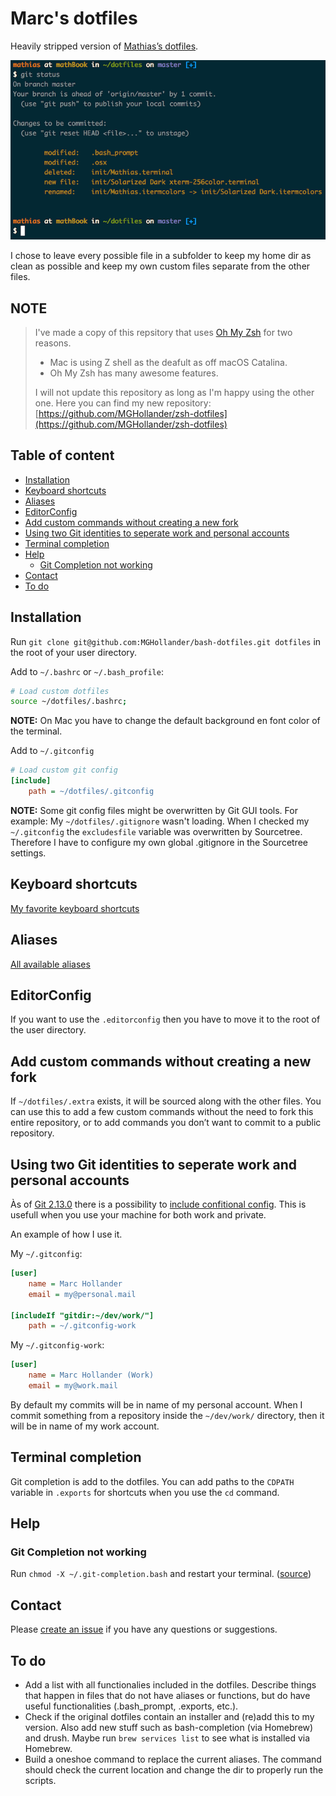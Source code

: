 # Marc's dotfiles

Heavily stripped version of [Mathias’s dotfiles](https://github.com/mathiasbynens/dotfiles).

![Screenshot of my shell prompt](screenshot.png)

I chose to leave every possible file in a subfolder to keep my home dir as clean as possible and keep my own custom files separate from the other files.

## NOTE <!-- omit in toc -->

> I've made a copy of this repsitory that uses [Oh My Zsh](https://ohmyz.sh/) for two reasons.
>
> - Mac is using Z shell as the deafult as off macOS Catalina.
> - Oh My Zsh has many awesome features.
>
> I will not update this repository as long as I'm happy using the other one. Here you can find my new repository:
> [https://github.com/MGHollander/zsh-dotfiles](https://github.com/MGHollander/zsh-dotfiles)

## Table of content <!-- omit in toc -->

- [Installation](#installation)
- [Keyboard shortcuts](#keyboard-shortcuts)
- [Aliases](#aliases)
- [EditorConfig](#editorconfig)
- [Add custom commands without creating a new fork](#add-custom-commands-without-creating-a-new-fork)
- [Using two Git identities to seperate work and personal accounts](#using-two-git-identities-to-seperate-work-and-personal-accounts)
- [Terminal completion](#terminal-completion)
- [Help](#help)
  - [Git Completion not working](#git-completion-not-working)
- [Contact](#contact)
- [To do](#to-do)

## Installation

Run `git clone git@github.com:MGHollander/bash-dotfiles.git dotfiles` in the root of your user directory.

Add to `~/.bashrc` or `~/.bash_profile`:

```bash
# Load custom dotfiles
source ~/dotfiles/.bashrc;
```

**NOTE:** On Mac you have to change the default background en font color of the terminal.

Add to `~/.gitconfig`

```ini
# Load custom git config
[include]
    path = ~/dotfiles/.gitconfig
```

**NOTE:** Some git config files might be overwritten by Git GUI tools. For  example: My `~/dotfiles/.gitignore` wasn't loading. When I checked my `~/.gitconfig` the `excludesfile` variable was overwritten by Sourcetree. Therefore I have to configure my own global .gitignore in the Sourcetree settings.

## Keyboard shortcuts

[My favorite keyboard shortcuts](KEYBOARD-SHORTCUTS.md)

## Aliases

[All available aliases](ALIASES.md)

## EditorConfig

If you want to use the `.editorconfig` then you have to move it to the root of the user directory.

## Add custom commands without creating a new fork

If `~/dotfiles/.extra` exists, it will be sourced along with the other files. You can use this to add a few custom commands without the need to fork this entire repository, or to add commands you don’t want to commit to a public repository.

## Using two Git identities to seperate work and personal accounts

Às of [Git 2.13.0](https://github.com/git/git/blob/v2.13.0/Documentation/RelNotes/2.13.0.txt) there is a possibility to [include confitional config](https://git-scm.com/docs/git-config#_conditional_includes). This is usefull when you use your machine for both work and private.

An example of how I use it.

My `~/.gitconfig`:

```ini
[user]
    name = Marc Hollander
    email = my@personal.mail

[includeIf "gitdir:~/dev/work/"]
    path = ~/.gitconfig-work
```

My `~/.gitconfig-work`:

```ini
[user]
    name = Marc Hollander (Work)
    email = my@work.mail
```

By default my commits will be in name of my personal account. When I commit something from a repository inside the `~/dev/work/` directory, then it will be in name of my work account.

## Terminal completion

Git completion is add to the dotfiles. You can add paths to the `CDPATH` variable in `.exports` for shortcuts when you use the `cd` command.

## Help

### Git Completion not working

Run `chmod -X ~/.git-completion.bash` and restart your terminal. ([source](http://thegeekywizard.com/2014/03/autocomplete-for-git-mac-osx-terminal/))

## Contact

Please [create an issue](https://gitlab.com/MGHollander/dotfiles/issues) if you have any questions or suggestions.

## To do

- Add a list with all functionalies included in the dotfiles. Describe things that happen in files that do not have aliases or functions, but do have useful functionalities (.bash_prompt, .exports, etc.).
- Check if the original dotfiles contain an installer and (re)add this to my version. Also add new stuff such as bash-completion (via Homebrew) and drush. Maybe run `brew services list` to see what is installed via Homebrew.
- Build a oneshoe command to replace the current aliases. The command should check the current location and change the dir to properly run the scripts.
